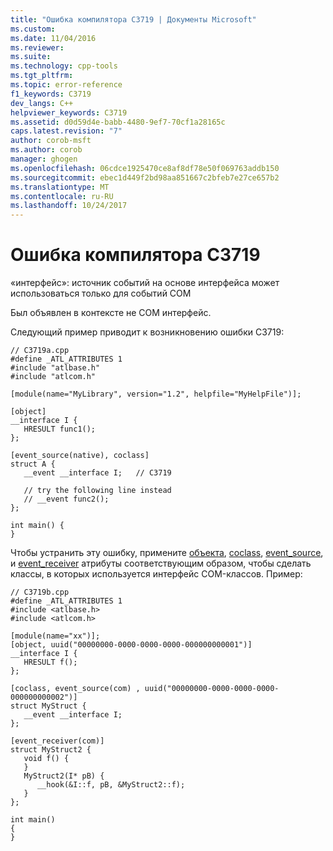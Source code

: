 ```yaml
---
title: "Ошибка компилятора C3719 | Документы Microsoft"
ms.custom: 
ms.date: 11/04/2016
ms.reviewer: 
ms.suite: 
ms.technology: cpp-tools
ms.tgt_pltfrm: 
ms.topic: error-reference
f1_keywords: C3719
dev_langs: C++
helpviewer_keywords: C3719
ms.assetid: d0d59d4e-babb-4480-9ef7-70cf1a28165c
caps.latest.revision: "7"
author: corob-msft
ms.author: corob
manager: ghogen
ms.openlocfilehash: 06cdce1925470ce8af8df78e50f069763addb150
ms.sourcegitcommit: ebec1d449f2bd98aa851667c2bfeb7e27ce657b2
ms.translationtype: MT
ms.contentlocale: ru-RU
ms.lasthandoff: 10/24/2017
---
```

# <a name="compiler-error-c3719"></a>Ошибка компилятора C3719
«интерфейс»: источник событий на основе интерфейса может использоваться только для событий COM  
  
 Был объявлен в контексте не COM интерфейс.  
  
 Следующий пример приводит к возникновению ошибки C3719:  
  
```  
// C3719a.cpp  
#define _ATL_ATTRIBUTES 1  
#include "atlbase.h"  
#include "atlcom.h"  
  
[module(name="MyLibrary", version="1.2", helpfile="MyHelpFile")];  
  
[object]  
__interface I {  
   HRESULT func1();  
};  
  
[event_source(native), coclass]  
struct A {  
   __event __interface I;   // C3719  
  
   // try the following line instead  
   // __event func2();  
};  
  
int main() {  
}  
```  
  
 Чтобы устранить эту ошибку, примените [объекта](../../windows/object-cpp.md), [coclass](../../windows/coclass.md), [event_source](../../windows/event-source.md), и [event_receiver](../../windows/event-receiver.md) атрибуты соответствующим образом, чтобы сделать классы, в которых используется интерфейс COM-классов. Пример:  
  
```  
// C3719b.cpp  
#define _ATL_ATTRIBUTES 1  
#include <atlbase.h>  
#include <atlcom.h>  
  
[module(name="xx")];  
[object, uuid("00000000-0000-0000-0000-000000000001")]  
__interface I {  
   HRESULT f();  
};  
  
[coclass, event_source(com) , uuid("00000000-0000-0000-0000-000000000002")]  
struct MyStruct {  
   __event __interface I;  
};  
  
[event_receiver(com)]  
struct MyStruct2 {  
   void f() {  
   }  
   MyStruct2(I* pB) {  
      __hook(&I::f, pB, &MyStruct2::f);  
   }  
};  
  
int main()  
{  
}  
```